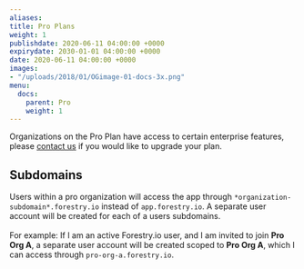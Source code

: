 ```yaml
---
aliases:
title: Pro Plans
weight: 1
publishdate: 2020-06-11 04:00:00 +0000
expirydate: 2030-01-01 04:00:00 +0000
date: 2020-06-11 04:00:00 +0000
images:
- "/uploads/2018/01/OGimage-01-docs-3x.png"
menu:
  docs:
    parent: Pro
    weight: 1
---
```


Organizations on the Pro Plan have access to certain enterprise features, please [contact us](https://app.hubspot.com/meetings/dan67/forestry-cms) if you would like to upgrade your plan.

## Subdomains

Users within a pro organization will access the app through `*organization-subdomain*.forestry.io` instead of `app.forestry.io`. A separate user account will be created for each of a users subdomains.<br /><br />
For example: If I am an active Forestry.io user, and I am invited to join **Pro Org A**, a separate user account will be created scoped to **Pro Org A**, which I can access through `pro-org-a.forestry.io`.